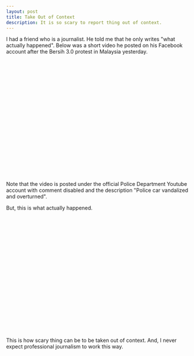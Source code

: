 ```yaml
---
layout: post
title: Take Out of Context 
description: It is so scary to report thing out of context. 
---
```


I had a friend who is a journalist. He told me that he only writes "what
actually happened".  Below was a short video he posted on his Facebook
account after the Bersih 3.0 protest in Malaysia yesterday.

<object width="420" height="315"><param name="movie"
value="http://www.youtube.com/v/ohcOhJVl8yU?version=3&amp;hl=en_US&amp;rel=0"></param><param
name="allowFullScreen" value="true"></param><param
name="allowscriptaccess" value="always"></param><embed
src="http://www.youtube.com/v/ohcOhJVl8yU?version=3&amp;hl=en_US&amp;rel=0"
type="application/x-shockwave-flash" width="420" height="315"
allowscriptaccess="always" allowfullscreen="true"></embed></object>

Note that the video is posted under the official Police Department
Youtube account with comment disabled and the description "Police car
vandalized and overturned".

But, this is what actually happened.

<object width="560" height="315"><param name="movie"
value="http://www.youtube.com/v/1xh52zernUM?version=3&amp;hl=en_US&amp;rel=0"></param><param
name="allowFullScreen" value="true"></param><param
name="allowscriptaccess" value="always"></param><embed
src="http://www.youtube.com/v/1xh52zernUM?version=3&amp;hl=en_US&amp;rel=0"
type="application/x-shockwave-flash" width="560" height="315"
allowscriptaccess="always" allowfullscreen="true"></embed></object>

This is how scary thing can be to be taken out of context.  And, I never
expect professional journalism to work this way.
 
